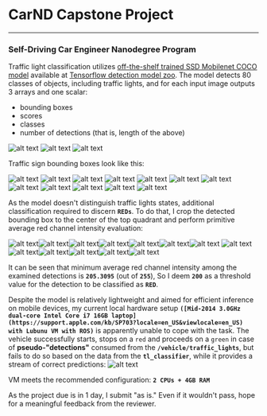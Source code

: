 [//]: # (Image References)

[elephant]: ./imgs/detection_elephant.png "elephant"
[red]: ./imgs/detection_red.png "red"
[green]: ./imgs/detection_green.png "green"
[crop0]: ./imgs/crop0.png "crop"
[crop1]: ./imgs/crop1.png "crop"
[crop2]: ./imgs/crop2.png "crop"
[crop3]: ./imgs/crop3.png "crop"
[crop4]: ./imgs/crop4.png "crop"
[crop5]: ./imgs/crop5.png "crop"
[crop6]: ./imgs/crop6.png "crop"
[crop7]: ./imgs/crop7.png "crop"
[crop8]: ./imgs/crop8.png "crop"
[crop9]: ./imgs/crop9.png "crop"
[crop10]: ./imgs/crop10.png "crop"
[crop11]: ./imgs/crop11.png "crop"
[roi0]: ./imgs/roi0.png "crop"
[roi1]: ./imgs/roi1.png "crop"
[roi2]: ./imgs/roi2.png "crop"
[roi3]: ./imgs/roi3.png "crop"
[roi4]: ./imgs/roi4.png "crop"
[roi5]: ./imgs/roi5.png "crop"
[roi6]: ./imgs/roi6.png "crop"
[roi7]: ./imgs/roi7.png "crop"
[roi8]: ./imgs/roi8.png "crop"
[roi9]: ./imgs/roi9.png "crop"
[roi10]: ./imgs/roi10.png "crop"
[roi11]: ./imgs/roi11.png "crop"
[roi12]: ./imgs/roi12.png "crop"
[screen]: ./imgs/screen.png "not moving while detected"

# CarND Capstone Project
---
### Self-Driving Car Engineer Nanodegree Program

Traffic light classification utilizes [off-the-shelf trained SSD Mobilenet COCO model](http://download.tensorflow.org/models/object_detection/ssd_mobilenet_v1_coco_2017_11_17.tar.gz) available at
[Tensorflow detection model zoo](https://github.com/tensorflow/models/blob/master/research/object_detection/g3doc/detection_model_zoo.md#tensorflow-detection-model-zoo). The model detects 80 classes of objects, including traffic lights, and for each input image outputs 3 arrays and one scalar:
* bounding boxes
* scores
* classes
* number of detections (that is, length of the above)

![alt text][elephant] ![alt text][red] ![alt text][green]

Traffic sign bounding boxes look like this:

![alt text][crop0] ![alt text][crop1] ![alt text][crop2] ![alt text][crop3] ![alt text][crop4] ![alt text][crop5]
![alt text][crop6] ![alt text][crop7] ![alt text][crop8] ![alt text][crop9] ![alt text][crop10] ![alt text][crop11]

As the model doesn't distinguish traffic lights states, additional classification required to discern **`REDs`**.
To do that, I crop the detected bounding box to the center of the top quadrant and perform primitive average red channel
intensity evaluation:

![alt text][roi0]![alt text][roi1]![alt text][roi2]![alt text][roi3]![alt text][roi4]![alt text][roi5]![alt text][roi6]
![alt text][roi7]![alt text][roi8]![alt text][roi9]![alt text][roi10]![alt text][roi11]![alt text][roi12]

It can be seen that minimum average red channel intensity among the examined detections is **`205.3095`** (out of **`255`**),
So I deem **`200`** as a threshold value for the detection to be classified as **`RED`**.

Despite the model is relatively lightweight and aimed for efficient inference on mobile devices, my current local hardware setup **`([Mid-2014 3.0GHz dual-core Intel Core i7 16GB laptop](https://support.apple.com/kb/SP703?locale=en_US&viewlocale=en_US) with Lubunu VM with ROS)`** is apparently unable to cope with the task. The vehicle successfully starts, stops on a `red` and proceeds on a `green` in case of **pseudo-"detections"** consumed from the **`/vehicle/traffic_lights`**, but fails to do so based on the data from the  **`tl_classifier`**, while it provides a stream of correct predictions:
![alt text][screen]

VM meets the recommended configuration: **`2 CPUs + 4GB RAM`**

As the project due is in 1 day, I submit "as is." Even if it wouldn't pass, hope for a meaningful feedback from the
reviewer.


